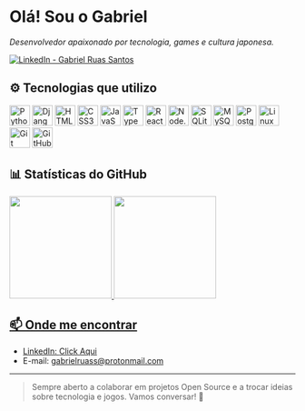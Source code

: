 # Olá! Sou o Gabriel

*Desenvolvedor apaixonado por tecnologia, games e cultura japonesa.*

<p align="left">
  <a href="https://www.linkedin.com/in/gabriel-ruas-santos" target="_blank">
    <img alt="LinkedIn - Gabriel Ruas Santos" src="https://img.shields.io/badge/LinkedIn-Gabriel%20Ruas%20Santos-blue?logo=linkedin&logoColor=white" />
  </a>
</p>

## ⚙️ Tecnologias que utilizo

<!-- Ícones via devicon: https://github.com/devicons/devicon -->
<p align="left">
  <img src="https://cdn.jsdelivr.net/gh/devicons/devicon/icons/python/python-original.svg" alt="Python" height="36"/>
  <img src="https://cdn.jsdelivr.net/gh/devicons/devicon/icons/django/django-plain.svg" alt="Django" height="36"/>
  <img src="https://cdn.jsdelivr.net/gh/devicons/devicon/icons/html5/html5-original.svg" alt="HTML5" height="36"/>
  <img src="https://cdn.jsdelivr.net/gh/devicons/devicon/icons/css3/css3-original.svg" alt="CSS3" height="36"/>
  <img src="https://cdn.jsdelivr.net/gh/devicons/devicon/icons/javascript/javascript-original.svg" alt="JavaScript" height="36"/>
  <img src="https://cdn.jsdelivr.net/gh/devicons/devicon/icons/typescript/typescript-original.svg" alt="TypeScript" height="36"/>
  <img src="https://cdn.jsdelivr.net/gh/devicons/devicon/icons/react/react-original.svg" alt="React" height="36"/>
  <img src="https://cdn.jsdelivr.net/gh/devicons/devicon/icons/nodejs/nodejs-original.svg" alt="Node.js" height="36"/>
  <img src="https://cdn.jsdelivr.net/gh/devicons/devicon/icons/sqlite/sqlite-original.svg" alt="SQLite" height="36"/>
  <img src="https://cdn.jsdelivr.net/gh/devicons/devicon/icons/mysql/mysql-original.svg" alt="MySQL" height="36"/>
  <img src="https://cdn.jsdelivr.net/gh/devicons/devicon/icons/postgresql/postgresql-original.svg" alt="PostgreSQL" height="36"/>
  <img src="https://cdn.jsdelivr.net/gh/devicons/devicon/icons/linux/linux-original.svg" alt="Linux" height="36"/>
  <img src="https://cdn.jsdelivr.net/gh/devicons/devicon/icons/git/git-original.svg" alt="Git" height="36"/>
  <img src="https://cdn.jsdelivr.net/gh/devicons/devicon/icons/github/github-original.svg" alt="GitHub" height="36"/>
</p>

## 📊 Statísticas do GitHub

<!-- Substitua 'gabrielruassantos' pelo seu usuário do GitHub, caso seja diferente -->
<div>
   <a href="https://github.com/gabriel-ruas-santos">
   <img height="180em" src="https://github-readme-stats.vercel.app/api?username=gabriel-ruas-santos&show_icons=true&theme=transparent"/>
   <img height="180em" src="https://github-readme-stats.vercel.app/api/top-langs/?username=gabriel-ruas-santos&layout=compact&langs_count=6&theme=tokyonight"/>
</div>

## 📫 Onde me encontrar

- LinkedIn: [Click Aqui](https://www.linkedin.com/in/gabriel-ruas-santos)
- E-mail: gabrielruass@protonmail.com

---

> Sempre aberto a colaborar em projetos Open Source e a trocar ideias sobre tecnologia e jogos. Vamos conversar! 🚀
